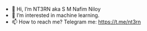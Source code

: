 - 👋 Hi, I’m NT3RN aka S M Nafim Niloy 
- 👀 I’m interested in machine learning.
- 📫 How to reach me? Telegram me: https://t.me/nt3rn

<!---
NT3RN/NT3RN is a ✨ special ✨ repository because its `README.md` (this file) appears on your GitHub profile.
You can click the Preview link to take a look at your changes.
--->
